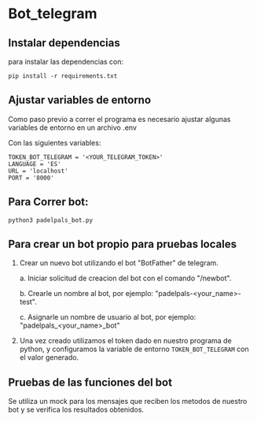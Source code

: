 # Bot_telegram

## Instalar dependencias

 para instalar las dependencias con: 

```
pip install -r requirements.txt
```

## Ajustar variables de entorno
Como paso previo a correr el programa es necesario ajustar algunas variables de entorno en un archivo .env

Con las siguientes variables:

```
TOKEN_BOT_TELEGRAM = '<YOUR_TELEGRAM_TOKEN>'
LANGUAGE = 'ES'
URL = 'localhost'
PORT = '8000'
```

## Para Correr bot:

```
python3 padelpals_bot.py
```

## Para crear un bot propio para pruebas locales

1. Crear un nuevo bot utilizando el bot "BotFather" de telegram.

   a. Iniciar solicitud de creacion del bot con el comando "/newbot".

   b. Crearle un nombre al bot, por ejemplo: "padelpals-<your_name>-test".

   c. Asignarle un nombre de usuario al bot, por ejemplo: "padelpals_<your_name>_bot"


2. Una vez creado utilizamos el token dado en nuestro programa de python, y configuramos la variable de entorno `TOKEN_BOT_TELEGRAM` con el valor generado.

## Pruebas de las funciones del bot

Se utiliza un mock para los mensajes que reciben los metodos de nuestro bot y se verifica los resultados obtenidos.
